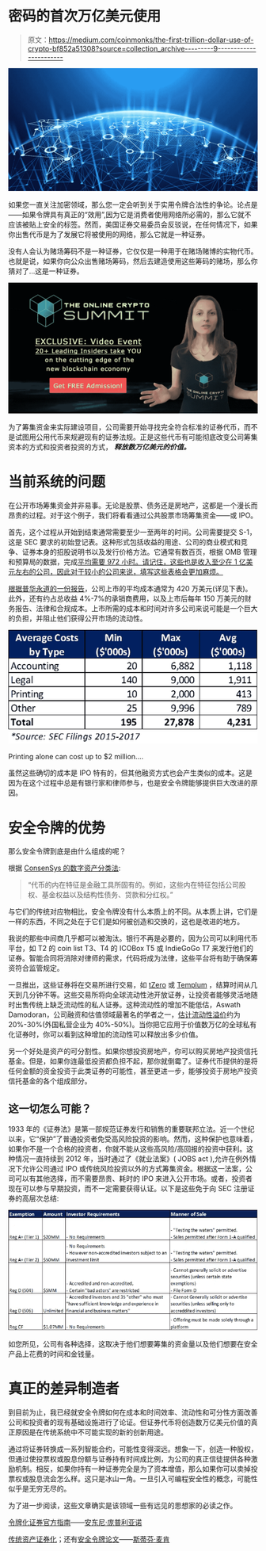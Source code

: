 # 密码的首次万亿美元使用

> 原文：<https://medium.com/coinmonks/the-first-trillion-dollar-use-of-crypto-bf852a51308?source=collection_archive---------9----------------------->

![](img/3f78df506bd0ef111097f71852edebc9.png)

如果您一直关注加密领域，那么您一定会听到关于实用令牌合法性的争论。论点是——如果令牌具有真正的“效用”,因为它是消费者使用网络所必需的，那么它就不应该被贴上安全的标签。然而，美国证券交易委员会反驳说，在任何情况下，如果你出售代币是为了发展它将被使用的网络，那么它就是一种证券。

没有人会认为赌场筹码不是一种证券，它仅仅是一种用于在赌场赌博的实物代币。也就是说，如果你向公众出售赌场筹码，然后去建造使用这些筹码的赌场，那么你猜对了…这是一种证券。

[![](img/19c741056d51a2021713b64fc97d7cf1.png)](http://www.theonlinecryptosummit.com/)

为了筹集资金来实际建设项目，公司需要开始寻找完全符合标准的证券代币，而不是试图用公用代币来规避现有的证券法规。正是这些代币有可能彻底改变公司筹集资本的方式和投资者投资的方式， ***释放数万亿美元的价值。***

# **当前系统的问题**

在公开市场筹集资金并非易事。无论是股票、债务还是房地产，这都是一个漫长而昂贵的过程。对于这个例子，我们将看看通过公共股票市场筹集资金——或 IPO。

首先，这个过程从开始到结束通常需要至少一至两年的时间。公司需要提交 S-1，这是 SEC 要求的初始登记表。这种形式包括收益的用途、公司的商业模式和竞争、证券本身的招股说明书以及发行价格方法。它通常有数百页，根据 OMB 管理和预算局的数据，完成[平均需要 972 小时。请记住，这些也是收入至少在 1 亿美元左右的公司，因此对于较小的公司来说，填写这些表格会更加麻烦。](https://www.merrillcorp.com/en/glossary/form-s1)

[根据普华永道的一份报告](https://www.pwc.com/us/en/deals/publications/assets/cost-of-an-ipo.pdf)，公司上市的平均成本通常为 420 万美元(详见下表)。此外，还有约占总收益 4%-7%的承销商费用，以及上市后每年 150 万美元的财务报告、法律和合规成本。上市所需的成本和时间对许多公司来说可能是一个巨大的负担，并阻止他们获得公开市场的流动性。

![](img/e62cb18726a31df6843186ee1ac3d2d9.png)

Printing alone can cost up to $2 million….

虽然这些确切的成本是 IPO 特有的，但其他融资方式也会产生类似的成本。这是因为在这个过程中总是有银行家和律师参与，也是安全令牌能够提供巨大改进的原因。

# 安全令牌的优势

那么安全令牌到底是由什么组成的呢？

根据 [ConsenSys 的数字资产分类法](https://thebrooklynproject.consensys.net/token-taxonomy):

> “代币的内在特征是金融工具所固有的。例如，这些内在特征包括公司股权、基金权益以及结构性债务、贷款和分红权。”

与它们的传统对应物相比，安全令牌没有什么本质上的不同。从本质上讲，它们是一样的东西，不同之处在于它们是如何被创造和交换的，这也是改进的地方。

我说的那些中间商几乎都可以被淘汰。银行不再是必要的，因为公司可以利用代币平台，如 T2 的 coin list T3、T4 的 ICOBox T5 或 IndieGoGo T7 来发行他们的证券。智能合同将消除对律师的需求，代码将成为法律，这些平台将有助于确保筹资符合监管规定。

一旦推出，这些证券将在交易所进行交易，如 [tZero](https://www.tzero.com/) 或 [Templum](https://www.tradetemplum.com/) ，结算时间从几天到几分钟不等。这些交易所将向全球流动性池开放证券，让投资者能够灵活地随时出售传统上缺乏流动性的私人证券。这种流动性的增加不能低估，Aswath Damodoran，公司融资和估值领域最著名的学者之一，[估计流动性溢价](http://people.stern.nyu.edu/adamodar/pdfiles/papers/liquidity.pdf)约为 20%-30%(外国私营企业为 40%-50%)。当你把它应用于价值数万亿的全球私有化证券时，你可以看到这种增加的流动性可以释放出多少价值。

另一个好处是资产的可分割性。如果你想投资房地产，你可以购买房地产投资信托基金。但是，如果你连最低投资都负担不起，那你就倒霉了。证券代币提供的是将任何金额的资金投资于此类证券的可能性，甚至更进一步，能够投资于房地产投资信托基金的各个组成部分。

## 这一切怎么可能？

1933 年的《证券法》是第一部规范证券发行和销售的重要联邦立法。近一个世纪以来，它“保护”了普通投资者免受高风险投资的影响。然而，这种保护也意味着，如果你不是一个合格的投资者，你就不能从这些高风险/高回报的投资中获利。这种情况一直持续到 2012 年，当时通过了《就业法案》( JOBS act ),允许在例外情况下允许公司通过 IPO 或传统风险投资以外的方式筹集资金。根据这一法案，公司可以有其他选择，而不需要昂贵、耗时的 IPO 来进入公开市场。或者，投资者现在可以参与早期投资，而不一定需要获得认证。以下是这些免于向 SEC 注册证券的高层次总结:

![](img/2199e0546f0063a2d7f640b6ba9c5168.png)

如您所见，公司有各种选择，这取决于他们想要筹集的资金量以及他们想要在安全产品上花费的时间和金钱量。

# 真正的差异制造者

到目前为止，我已经就安全令牌如何在成本和时间效率、流动性和可分性方面改善公司和投资者的现有基础设施进行了论证。但证券代币将创造数万亿美元价值的真正原因是在传统系统中不可能实现的新的创新用途。

通过将证券转换成一系列智能合约，可能性变得深远。想象一下，创造一种股权，但通过使投票权或股息份额与证券持有时间成比例，为公司的真正信徒提供各种激励机制。相反，如果你持有一种证券完全是为了资本增值，那么如果你可以卖掉投票权或股息流会怎么样。这只是冰山一角。一旦引入可编程安全性的概念，可能性似乎是无穷无尽的。

为了进一步阅读，这些文章确实是该领域一些有远见的思想家的必读之作。

[令牌化证券官方指南](/@apompliano/the-official-guide-to-tokenized-securities-44e8342bb24f)——[安东尼·庞普利亚诺](https://medium.com/u/1d0168ffead9?source=post_page-----bf852a51308--------------------------------)

[传统资产证券化](https://hackernoon.com/traditional-asset-tokenization-b8a59585a7e0)；还有[安全令牌论文](/@sbmckeon/the-security-token-thesis-4c5904761063)——[斯蒂芬·麦肯](https://medium.com/u/d1b00c9f1ea7?source=post_page-----bf852a51308--------------------------------)
